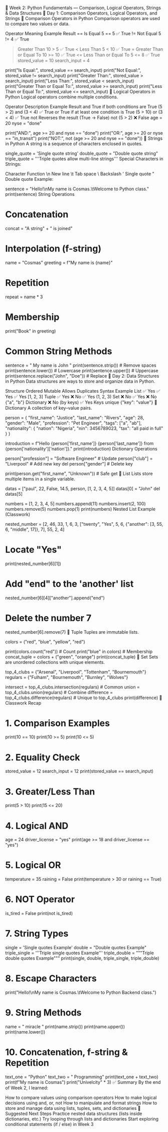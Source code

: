 🐍 Week 2: Python Fundamentals — Comparison, Logical Operators, Strings & Data Structures
📅 Day 1: Comparison Operators, Logical Operators, and Strings
🔹 Comparison Operators in Python
Comparison operators are used to compare two values or data.

Operator	Meaning	Example	Result
==	Is Equal	5 == 5	✅ True
!=	Not Equal	5 != 4	✅ True
>	Greater Than	10 > 5	✅ True
<	Less Than	5 < 10	✅ True
>=	Greater Than or Equal To	10 >= 10	✅ True
<=	Less Than or Equal To	5 <= 8	✅ True
stored_value = 10
search_input = 4

print("Is Equal:", stored_value == search_input)
print("Not Equal:", stored_value != search_input)
print("Greater Than:", stored_value > search_input)
print("Less Than:", stored_value < search_input)
print("Greater Than or Equal To:", stored_value >= search_input)
print("Less Than or Equal To:", stored_value <= search_input)
🔹 Logical Operators in Python
Logical operators combine multiple conditions.

Operator	Description	Example	Result
and	True if both conditions are True	(5 > 2) and (3 < 4)	✅ True
or	True if at least one condition is True	(5 > 10) or (3 < 4)	✅ True
not	Reverses the result (True → False)	not (5 > 2)	❌ False
age = 20
nyse = "done"

print("AND:", age >= 20 and nyse == "done")
print("OR:", age >= 20 or nyse == "in_transit")
print("NOT:", not (age >= 20 and nyse == "done"))
🔹 Strings in Python
A string is a sequence of characters enclosed in quotes.

single_quote = 'Single quote string'
double_quote = "Double quote string"
triple_quote = '''Triple quotes
allow multi-line strings'''
Special Characters in Strings:

Character	Function
\n	New line
\t	Tab space
\\	Backslash
\'	Single quote
\"	Double quote
Example:

sentence = "Hello!\nMy name is Cosmas.\tWelcome to Python class."
print(sentence)
String Operations

# Concatenation
concat = "A string" + " is joined"

# Interpolation (f-string)
name = "Cosmas"
greeting = f"My name is {name}"

# Repetition
repeat = name * 3

# Membership
print("Book" in greeting)

# Common String Methods
sentence = " My name is John "
print(sentence.strip())      # Remove spaces
print(sentence.lower())      # Lowercase
print(sentence.upper())      # Uppercase
print(sentence.replace("John", "Doe"))  # Replace
📅 Day 2: Data Structures in Python
Data structures are ways to store and organize data in Python.

Structure	Ordered	Mutable	Allows Duplicates	Syntax Example
List	✅ Yes	✅ Yes	✅ Yes	[1, 2, 3]
Tuple	✅ Yes	❌ No	✅ Yes	(1, 2, 3)
Set	❌ No	✅ Yes	❌ No	{"a", "b"}
Dictionary	❌ No (by keys)	✅ Yes	Keys unique	{"key": "value"}
🔸 Dictionary
A collection of key–value pairs.

person = {
    "first_name": "Justice",
    "last_name": "Rivers",
    "age": 28,
    "gender": "Male",
    "profession": "Pet Engineer",
    "tags": ["a", "ab"],
    "nationality": {
        "nation": "Nigeria",
        "nin": 3456789023,
        "tax": "all paid in full"
    }
}

introduction = f"Hello {person['first_name']} {person['last_name']} from {person['nationality']['nation']}."
print(introduction)
Dictionary Operations

person["profession"] = "Software Engineer"  # Update
person["club"] = "Liverpool"                # Add new key
del person["gender"]                        # Delete key

print(person.get("first_name", "Unknown"))  # Safe get
🔸 List
Lists store multiple items in a single variable.

datas = ["paul", 22, False, 14.5, person, [1, 2, 3, 4, 5]]
datas[0] = "John"
del datas[5]

numbers = [1, 2, 3, 4, 5]
numbers.append(11)
numbers.insert(2, 100)
numbers.remove(5)
numbers.pop(1)
print(numbers)
Nested List Example (Classwork)

nested_number = [2, 46, 33, 1, 6, 3, ["twenty", "Yes", 5, 6, {"another": [3, 55, 6, "middle", 17]}, 7], 55, 2, 4]

# Locate "Yes"
print(nested_number[6][1])

# Add "end" to the 'another' list
nested_number[6][4]["another"].append("end")

# Delete the number 7
nested_number[6].remove(7)
🔸 Tuple
Tuples are immutable lists.

colors = ("red", "blue", "yellow", "red")

print(colors.count("red"))        # Count
print("blue" in colors)           # Membership
concat_tuple = colors + ("green", "orange")
print(concat_tuple)
🔸 Set
Sets are unordered collections with unique elements.

top_4_clubs = {"Arsenal", "Liverpool", "Tottenham", "Bournemouth"}
regulars = {"Fulham", "Bournemouth", "Burnley", "Wolves"}

intersect = top_4_clubs.intersection(regulars)  # Common
union = top_4_clubs.union(regulars)              # Combine
difference = top_4_clubs.difference(regulars)    # Unique to top_4_clubs
print(difference)
🧩 Classwork Recap
# 1. Comparison Examples
print(10 == 10)
print(10 >= 5)
print(10 <= 5)

# 2. Equality Check
stored_value = 12
search_input = 12
print(stored_value == search_input)

# 3. Greater/Less Than
print(5 > 10)
print(15 <= 20)

# 4. Logical AND
age = 24
driver_license = "yes"
print(age >= 18 and driver_license == "yes")

# 5. Logical OR
temperature = 35
raining = False
print(temperature > 30 or raining == True)

# 6. NOT Operator
is_tired = False
print(not is_tired)

# 7. String Types
single = 'Single quotes Example'
double = "Double quotes Example"
triple_single = '''Triple single quotes Example'''
triple_double = """Triple double quotes Example"""
print(single, double, triple_single, triple_double)

# 8. Escape Characters
print("Hello!\nMy name is Cosmas.\tWelcome to Python Backend class.")

# 9. String Methods
name = " miracle "
print(name.strip())
print(name.upper())
print(name.lower())

# 10. Concatenation, f-string & Repetition
text_one = "Python"
text_two = " Programming"
print(text_one + text_two)
print(f"My name is Cosmas")
print("Univelcity" * 3)
✅ Summary
By the end of Week 2, I learned:

How to compare values using comparison operators
How to make logical decisions using and, or, not
How to manipulate and format strings
How to store and manage data using lists, tuples, sets, and dictionaries
📘 Suggested Next Steps
Practice nested data structures (lists inside dictionaries, etc.)
Try looping through lists and dictionaries
Start exploring conditional statements (if / else) in Week 3
